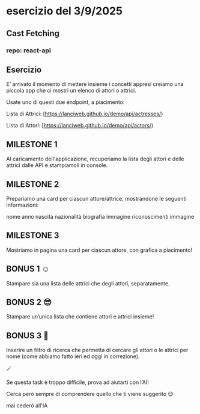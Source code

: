 # esercizio del 3/9/2025

## Cast Fetching

### repo: react-api

## Esercizio

E’ arrivato il momento di mettere insieme i concetti appresi creiamo una piccola app che ci mostri un elenco di attori o attrici.

Usate uno di questi due endpoint, a piacimento:

Lista di Attrici: [https://lanciweb.github.io/demo/api/actresses/)

Lista di Attori: [https://lanciweb.github.io/demo/api/actors/)

## MILESTONE 1

Al caricamento dell'applicazione, recuperiamo la lista degli attori e delle attrici dalle API e stampiamoli in console.

## MILESTONE 2

Prepariamo una card per ciascun attore/attrice, mostrandone le seguenti informazioni:

nome
anno nascita
nazionalità
biografia
immagine
riconoscimenti
immagine

## MILESTONE 3

Mostriamo in pagina una card per ciascun attore, con grafica a piacimento!

## BONUS 1 ☺️

Stampare sia una lista delle attrici che degli attori, separatamente.

## BONUS 2 😎

Stampare un’unica lista che contiene attori e attrici insieme!

## BONUS 3 🤯

Inserire un filtro di ricerca che permetta di cercare gli attori o le attrici per nome (come abbiamo fatto ieri ed oggi in correzione).

<aside>
🪄

Se questa task è troppo difficile, prova ad aiutarti con l’AI!

Cerca però sempre di comprendere quello che ti viene suggerito 😉

</aside>
mai cederò all'IA

